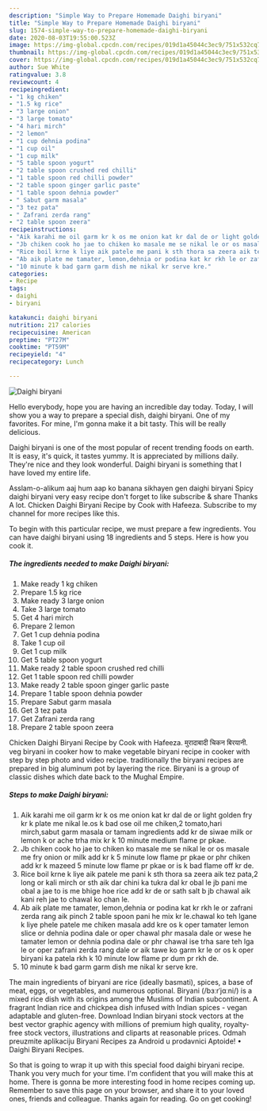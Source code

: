 ```yaml
---
description: "Simple Way to Prepare Homemade Daighi biryani"
title: "Simple Way to Prepare Homemade Daighi biryani"
slug: 1574-simple-way-to-prepare-homemade-daighi-biryani
date: 2020-08-03T19:55:00.523Z
image: https://img-global.cpcdn.com/recipes/019d1a45044c3ec9/751x532cq70/daighi-biryani-recipe-main-photo.jpg
thumbnail: https://img-global.cpcdn.com/recipes/019d1a45044c3ec9/751x532cq70/daighi-biryani-recipe-main-photo.jpg
cover: https://img-global.cpcdn.com/recipes/019d1a45044c3ec9/751x532cq70/daighi-biryani-recipe-main-photo.jpg
author: Sue White
ratingvalue: 3.8
reviewcount: 4
recipeingredient:
- "1 kg chiken"
- "1.5 kg rice"
- "3 large onion"
- "3 large tomato"
- "4 hari mirch"
- "2 lemon"
- "1 cup dehnia podina"
- "1 cup oil"
- "1 cup milk"
- "5 table spoon yogurt"
- "2 table spoon crushed red chilli"
- "1 table spoon red chilli powder"
- "2 table spoon ginger garlic paste"
- "1 table spoon dehnia powder"
- " Sabut garm masala"
- "3 tez pata"
- " Zafrani zerda rang"
- "2 table spoon zeera"
recipeinstructions:
- "Aik karahi me oil garm kr k os me onion kat kr dal de or light golden fry kr k plate me nikal le.os k bad ose oil me chiken,2 tomato,hari mirch,sabut garm masala or tamam ingredients add kr de siwae milk or lemon k or ache trha mix kr k 10 minute medium flame pr pkae."
- "Jb chiken cook ho jae to chiken ko masale me se nikal le or os masale me fry onion or milk add kr k 5 minute low flame pr pkae or phr chiken add kr k mazeed 5 minute low flame pr pkae or is k bad flame off kr de."
- "Rice boil krne k liye aik patele me pani k sth thora sa zeera aik tez pata,2 long or kali mirch or sth aik dar chini ka tukra dal kr obal le jb pani me obal a jae to is me bhige hoe rice add kr de or sath salt b jb chawal aik kani reh jae to chawal ko chan le."
- "Ab aik plate me tamater, lemon,dehnia or podina kat kr rkh le or zafrani zerda rang aik pinch 2 table spoon pani he mix kr le.chawal ko teh lgane k liye phele patele me chiken masala add kre os k oper tamater lemon slice or dehnia podina dale or oper chawal phr masala dale or wese he tamater lemon or dehnia podina dale or phr chawal ise trha sare teh lga le or oper zafrani zerda rang dale or aik tawe ko garm kr le or os k oper biryani ka patela rkh k 10 minute low flame pr dum pr rkh de."
- "10 minute k bad garm garm dish me nikal kr serve kre."
categories:
- Recipe
tags:
- daighi
- biryani

katakunci: daighi biryani 
nutrition: 217 calories
recipecuisine: American
preptime: "PT27M"
cooktime: "PT59M"
recipeyield: "4"
recipecategory: Lunch

---
```



![Daighi biryani](https://img-global.cpcdn.com/recipes/019d1a45044c3ec9/751x532cq70/daighi-biryani-recipe-main-photo.jpg)

Hello everybody, hope you are having an incredible day today. Today, I will show you a way to prepare a special dish, daighi biryani. One of my favorites. For mine, I'm gonna make it a bit tasty. This will be really delicious.

Daighi biryani is one of the most popular of recent trending foods on earth. It is easy, it's quick, it tastes yummy. It is appreciated by millions daily. They're nice and they look wonderful. Daighi biryani is something that I have loved my entire life.

Asslam-o-alikum aaj hum aap ko banana sikhayen gen daighi biryani Spicy daighi biryani very easy recipe don&#39;t forget to like subscribe &amp; share Thanks A lot. Chicken Daighi Biryani Recipe by Cook with Hafeeza. Subscribe to my channel for more recipes like this.


To begin with this particular recipe, we must prepare a few ingredients. You can have daighi biryani using 18 ingredients and 5 steps. Here is how you cook it.

<!--inarticleads1-->

##### The ingredients needed to make Daighi biryani:

1. Make ready 1 kg chiken
1. Prepare 1.5 kg rice
1. Make ready 3 large onion
1. Take 3 large tomato
1. Get 4 hari mirch
1. Prepare 2 lemon
1. Get 1 cup dehnia podina
1. Take 1 cup oil
1. Get 1 cup milk
1. Get 5 table spoon yogurt
1. Make ready 2 table spoon crushed red chilli
1. Get 1 table spoon red chilli powder
1. Make ready 2 table spoon ginger garlic paste
1. Prepare 1 table spoon dehnia powder
1. Prepare  Sabut garm masala
1. Get 3 tez pata
1. Get  Zafrani zerda rang
1. Prepare 2 table spoon zeera


Chicken Daighi Biryani Recipe by Cook with Hafeeza. मुरादाबादी चिकन बिरयानी. veg biryani in cooker how to make vegetable biryani recipe in cooker with step by step photo and video recipe. traditionally the biryani recipes are prepared in big aluminum pot by layering the rice. Biryani is a group of classic dishes which date back to the Mughal Empire. 

<!--inarticleads2-->

##### Steps to make Daighi biryani:

1. Aik karahi me oil garm kr k os me onion kat kr dal de or light golden fry kr k plate me nikal le.os k bad ose oil me chiken,2 tomato,hari mirch,sabut garm masala or tamam ingredients add kr de siwae milk or lemon k or ache trha mix kr k 10 minute medium flame pr pkae.
1. Jb chiken cook ho jae to chiken ko masale me se nikal le or os masale me fry onion or milk add kr k 5 minute low flame pr pkae or phr chiken add kr k mazeed 5 minute low flame pr pkae or is k bad flame off kr de.
1. Rice boil krne k liye aik patele me pani k sth thora sa zeera aik tez pata,2 long or kali mirch or sth aik dar chini ka tukra dal kr obal le jb pani me obal a jae to is me bhige hoe rice add kr de or sath salt b jb chawal aik kani reh jae to chawal ko chan le.
1. Ab aik plate me tamater, lemon,dehnia or podina kat kr rkh le or zafrani zerda rang aik pinch 2 table spoon pani he mix kr le.chawal ko teh lgane k liye phele patele me chiken masala add kre os k oper tamater lemon slice or dehnia podina dale or oper chawal phr masala dale or wese he tamater lemon or dehnia podina dale or phr chawal ise trha sare teh lga le or oper zafrani zerda rang dale or aik tawe ko garm kr le or os k oper biryani ka patela rkh k 10 minute low flame pr dum pr rkh de.
1. 10 minute k bad garm garm dish me nikal kr serve kre.


The main ingredients of biryani are rice (ideally basmati), spices, a base of meat, eggs, or vegetables, and numerous optional. Biryani (/bɜːrˈjɑːni/) is a mixed rice dish with its origins among the Muslims of Indian subcontinent. A fragrant Indian rice and chickpea dish infused with Indian spices - vegan adaptable and gluten-free. Download Indian biryani stock vectors at the best vector graphic agency with millions of premium high quality, royalty-free stock vectors, illustrations and cliparts at reasonable prices. Odmah preuzmite aplikaciju Biryani Recipes za Android u prodavnici Aptoide! • Daighi Biryani Recipes. 

So that is going to wrap it up with this special food daighi biryani recipe. Thank you very much for your time. I'm confident that you will make this at home. There is gonna be more interesting food in home recipes coming up. Remember to save this page on your browser, and share it to your loved ones, friends and colleague. Thanks again for reading. Go on get cooking!
